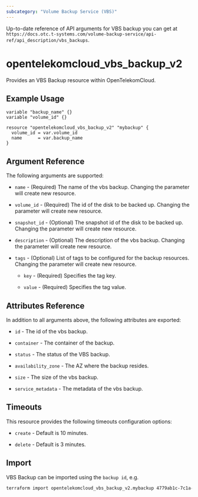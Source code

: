 ```yaml
---
subcategory: "Volume Backup Service (VBS)"
---
```


Up-to-date reference of API arguments for VBS backup you can get at
`https://docs.otc.t-systems.com/volume-backup-service/api-ref/api_description/vbs_backups`.

# opentelekomcloud_vbs_backup_v2

Provides an VBS Backup resource within OpenTelekomCloud.

## Example Usage

```hcl
variable "backup_name" {}
variable "volume_id" {}

resource "opentelekomcloud_vbs_backup_v2" "mybackup" {
  volume_id = var.volume_id
  name      = var.backup_name
}
```

## Argument Reference

The following arguments are supported:

* `name` - (Required) The name of the vbs backup. Changing the parameter will create new resource.

* `volume_id` - (Required) The id of the disk to be backed up. Changing the parameter will create new resource.

* `snapshot_id` - (Optional) The snapshot id of the disk to be backed up. Changing the parameter will create new resource.

* `description` - (Optional) The description of the vbs backup. Changing the parameter will create new resource.

* `tags` - (Optional) List of tags to be configured for the backup resources. Changing the parameter will create new resource.

  * `key` - (Required) Specifies the tag key.

  * `value` - (Required) Specifies the tag value.

## Attributes Reference

In addition to all arguments above, the following attributes are exported:

* `id` - The id of the vbs backup.

* `container` - The container of the backup.

* `status` - The status of the VBS backup.

* `availability_zone` - The AZ where the backup resides.

* `size` - The size of the vbs backup.

* `service_metadata` - The metadata of the vbs backup.

## Timeouts

This resource provides the following timeouts configuration options:

- `create` - Default is 10 minutes.

- `delete` - Default is 3 minutes.

## Import

VBS Backup can be imported using the `backup id`, e.g.

```sh
terraform import opentelekomcloud_vbs_backup_v2.mybackup 4779ab1c-7c1a-44b1-a02e-93dfc361b32d
```
